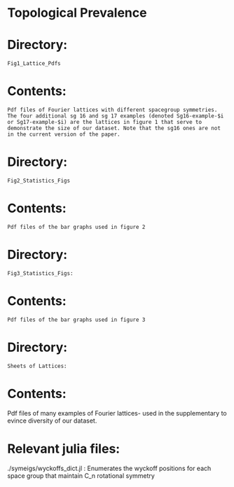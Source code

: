 # Topological Prevalence

# Directory: 
	Fig1_Lattice_Pdfs
# Contents: 
	Pdf files of Fourier lattices with different spacegroup symmetries. The four additional sg 16 and sg 17 examples (denoted Sg16-example-$i or Sg17-example-$i) are the lattices in figure 1 that serve to demonstrate the size of our dataset. Note that the sg16 ones are not in the current version of the paper. 
# Directory: 
	Fig2_Statistics_Figs
# Contents: 
	Pdf files of the bar graphs used in figure 2
# Directory: 
	Fig3_Statistics_Figs:
# Contents: 
	Pdf files of the bar graphs used in figure 3
# Directory:
	Sheets of Lattices:
# Contents:
Pdf files of many examples of Fourier lattices- used in the supplementary to evince diversity of our dataset. 

# Relevant julia files: 
./symeigs/wyckoffs_dict.jl : Enumerates the wyckoff positions for each space group that maintain C_n rotational symmetry


